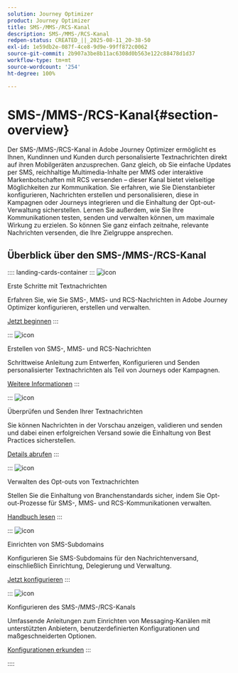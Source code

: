 ```yaml
---
solution: Journey Optimizer
product: Journey Optimizer
title: SMS-/MMS-/RCS-Kanal
description: SMS-/MMS-/RCS-Kanal
redpen-status: CREATED_||_2025-08-11_20-38-50
exl-id: 1e59db2e-087f-4ce8-9d9e-99ff872c0062
source-git-commit: 2b907a3be8b11ac6308d0b563e122c88478d1d37
workflow-type: tm+mt
source-wordcount: '254'
ht-degree: 100%

---
```


# SMS-/MMS-/RCS-Kanal{#section-overview}

Der SMS-/MMS-/RCS-Kanal in Adobe Journey Optimizer ermöglicht es Ihnen, Kundinnen und Kunden durch personalisierte Textnachrichten direkt auf ihren Mobilgeräten anzusprechen. Ganz gleich, ob Sie einfache Updates per SMS, reichhaltige Multimedia-Inhalte per MMS oder interaktive Markenbotschaften mit RCS versenden – dieser Kanal bietet vielseitige Möglichkeiten zur Kommunikation. Sie erfahren, wie Sie Dienstanbieter konfigurieren, Nachrichten erstellen und personalisieren, diese in Kampagnen oder Journeys integrieren und die Einhaltung der Opt-out-Verwaltung sicherstellen. Lernen Sie außerdem, wie Sie Ihre Kommunikationen testen, senden und verwalten können, um maximale Wirkung zu erzielen. So können Sie ganz einfach zeitnahe, relevante Nachrichten versenden, die Ihre Zielgruppe ansprechen.

## Überblick über den SMS-/MMS-/RCS-Kanal

:::: landing-cards-container
:::
![icon](https://cdn.experienceleague.adobe.com/icons/circle-play.svg)

Erste Schritte mit Textnachrichten

Erfahren Sie, wie Sie SMS-, MMS- und RCS-Nachrichten in Adobe Journey Optimizer konfigurieren, erstellen und verwalten.

[Jetzt beginnen](../using/sms/get-started-sms.md)
:::

:::
![icon](https://cdn.experienceleague.adobe.com/icons/list-check.svg)

Erstellen von SMS-, MMS- und RCS-Nachrichten

Schrittweise Anleitung zum Entwerfen, Konfigurieren und Senden personalisierter Textnachrichten als Teil von Journeys oder Kampagnen.

[Weitere Informationen](../using/sms/create-sms.md)
:::

:::
![icon](https://cdn.experienceleague.adobe.com/icons/list-check.svg)

Überprüfen und Senden Ihrer Textnachrichten

Sie können Nachrichten in der Vorschau anzeigen, validieren und senden und dabei einen erfolgreichen Versand sowie die Einhaltung von Best Practices sicherstellen.

[Details abrufen](../using/sms/send-sms.md)
:::

:::
![icon](https://cdn.experienceleague.adobe.com/icons/shield-halved.svg)

Verwalten des Opt-outs von Textnachrichten

Stellen Sie die Einhaltung von Branchenstandards sicher, indem Sie Opt-out-Prozesse für SMS-, MMS- und RCS-Kommunikationen verwalten.

[Handbuch lesen](../using/sms/sms-opt-out.md)
:::

:::
![icon](https://cdn.experienceleague.adobe.com/icons/gear.svg)

Einrichten von SMS-Subdomains

Konfigurieren Sie SMS-Subdomains für den Nachrichtenversand, einschließlich Einrichtung, Delegierung und Verwaltung.

[Jetzt konfigurieren](../using/sms/sms-subdomains.md)
:::

:::
![icon](https://cdn.experienceleague.adobe.com/icons/code-branch.svg)

Konfigurieren des SMS-/MMS-/RCS-Kanals

Umfassende Anleitungen zum Einrichten von Messaging-Kanälen mit unterstützten Anbietern, benutzerdefinierten Konfigurationen und maßgeschneiderten Optionen.

[Konfigurationen erkunden](configure-sms-landing-page.md)
:::

::::
